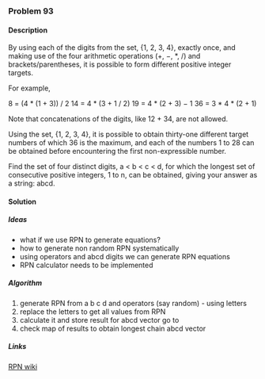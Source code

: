 
### Problem 93

#### Description
By using each of the digits from the set, {1, 2, 3, 4}, exactly once, and making use of the four arithmetic operations 
(+, −, *, /) and brackets/parentheses, it is possible to form different positive integer targets.

For example,

8 = (4 * (1 + 3)) / 2
14 = 4 * (3 + 1 / 2)
19 = 4 * (2 + 3) − 1
36 = 3 * 4 * (2 + 1)

Note that concatenations of the digits, like 12 + 34, are not allowed.

Using the set, {1, 2, 3, 4}, it is possible to obtain thirty-one different target numbers of which 36 is the maximum, 
and each of the numbers 1 to 28 can be obtained before encountering the first non-expressible number.

Find the set of four distinct digits, a < b < c < d, for which the longest set of consecutive positive integers, 1 to n, 
can be obtained, giving your answer as a string: abcd.

#### Solution

##### Ideas
* what if we use RPN to generate equations?
* how to generate non random RPN systematically
* using operators and abcd digits we can generate RPN equations
* RPN calculator needs to be implemented

##### Algorithm
1. generate RPN from a b c d and operators (say random) - using letters
2. replace the letters to get all values from RPN
3. calculate it and store result for abcd vector go to 
4. check map of results to obtain longest chain abcd vector

##### Links
[RPN wiki](https://en.wikipedia.org/wiki/Reverse_Polish_notation)